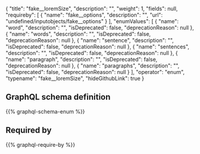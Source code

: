 {
  "title": "fake__loremSize",
  "description": "",
  "weight": 1,
  "fields": null,
  "requireby": [
    {
      "name": "fake__options",
      "description": "",
      "url": "undefined/inputobjects/fake__options"
    }
  ],
  "enumValues": [
    {
      "name": "word",
      "description": "",
      "isDeprecated": false,
      "deprecationReason": null
    },
    {
      "name": "words",
      "description": "",
      "isDeprecated": false,
      "deprecationReason": null
    },
    {
      "name": "sentence",
      "description": "",
      "isDeprecated": false,
      "deprecationReason": null
    },
    {
      "name": "sentences",
      "description": "",
      "isDeprecated": false,
      "deprecationReason": null
    },
    {
      "name": "paragraph",
      "description": "",
      "isDeprecated": false,
      "deprecationReason": null
    },
    {
      "name": "paragraphs",
      "description": "",
      "isDeprecated": false,
      "deprecationReason": null
    }
  ],
  "operator": "enum",
  "typename": "fake__loremSize",
  "hideGithubLink": true
}
## GraphQL schema definition

{{% graphql-schema-enum %}}

## Required by

{{% graphql-require-by %}}

